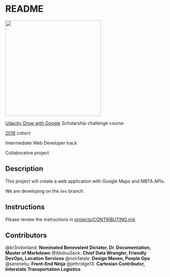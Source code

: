 # README

<a href="https://www.udacity.com/">
  <img src="https://s3-us-west-1.amazonaws.com/udacity-content/rebrand/svg/logo.min.svg" width="300">
</a>

[Udacity Grow with Google](https://www.udacity.com/grow-with-google) Scholarship challenge course

[2018](https://sites.google.com/udacity.com/gwgdevscholarship/home) cohort

Intermediate Web Developer track

Collaborative project

## Description

This project will create a web application with Google Maps and MBTA APIs.

We are developing on the `dev` branch.

## Instructions

Please review the instructions in [projects/CONTRIBUTING.md](https://github.com/growwithgooglema/projects/blob/master/CONTRIBUTING.md).

## Contributors

@br3ndonland: **Nominated Benevolent Dictator, Dr. Documentation, Master of Markdown**
@AbdouSeck: **Chief Data Wrangler, Friendly DevOps, Location Services**
@noirfatale: **Design Maven, People Ops**
@sereneliu: **Front-End Ninja**
@jethridge13: **Cartesian Contributor, Interstate Transportation Logistics**